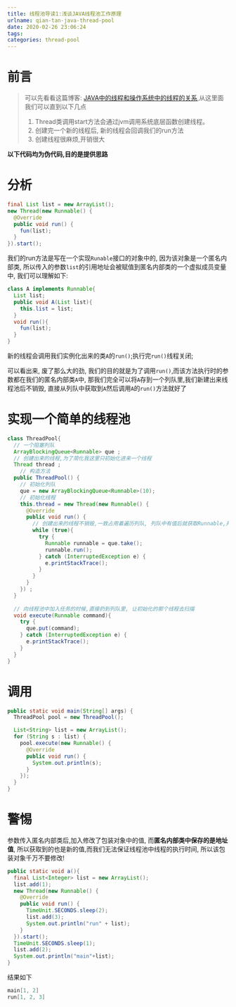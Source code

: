```yaml
---
title: 线程池导读1:浅谈JAVA线程池工作原理
urlname: qian-tan-java-thread-pool
date: 2020-02-26 23:06:24
tags:
categories: thread-pool
---
```


# 前言

> 可以先看看这篇博客: [JAVA中的线程和操作系统中的线程的关系](https://blog.csdn.net/lihao19920629/article/details/94999059),从这里面我们可以直到以下几点
>
> 1. Thread类调用start方法会通过jvm调用系统底层函数创建线程。
> 2. 创建完一个新的线程后, 新的线程会回调我们的run方法
> 3. 创建线程很麻烦,开销很大

<!--more-->

**以下代码均为伪代码,目的是提供思路**

# 分析

```java
final List list = new ArrayList();
new Thread(new Runnable() {
  @Override
  public void run() {
    fun(list);
  }
}).start();
```

 我们的run方法是写在一个实现`Runable`接口的对象中的, 因为该对象是一个匿名内部类, 所以传入的参数`list`的引用地址会被赋值到匿名内部类的一个虚拟成员变量中, 我们可以理解如下:

```java
class A implements Runnable{
  List list;
  public void A(List list){
    this.list = list;
  }
  void run(){
    fun(list);
  }
}
```

新的线程会调用我们实例化出来的类`A`的`run()`;执行完`run()`线程关闭;

可以看出来, 废了那么大的劲, 我们的目的就是为了调用`run()`,而该方法执行时的参数都在我们的匿名内部类`A`中, 那我们完全可以将`A`存到一个列队里,我们新建出来线程池后不销毁, 直接从列队中获取到`A`然后调用`A`的`run()`方法就好了

# 实现一个简单的线程池

```java
class ThreadPool{
  // 一个阻塞列队
  ArrayBlockingQueue<Runnable> que ;
  // 创建出来的线程,为了简化我这里只初始化进来一个线程
  Thread thread ;
	// 构造方法
  public ThreadPool() {
    // 初始化列队
    que = new ArrayBlockingQueue<Runnable>(10);
    // 初始化线程
    this.thread = new Thread(new Runnable() {
      @Override
      public void run() {
        // 创建出来的线程不销毁,一致占用着遍历列队, 列队中有值后就获取Runnable,并调用run()
        while (true){
          try {
            Runnable runnable = que.take();
            runnable.run();
          } catch (InterruptedException e) {
            e.printStackTrace();
          }
        }
      }
    }) ;
  }
	
  // 向线程池中加入任务的时候,直接扔到列队里, 让初始化的那个线程去扫描
  void execute(Runnable command){
    try {
      que.put(command);
    } catch (InterruptedException e) {
      e.printStackTrace();
    }
  }
}
```

# 调用

```java
public static void main(String[] args) {
  ThreadPool pool = new ThreadPool();

  List<String> list = new ArrayList();
  for (String s : list) {
    pool.execute(new Runnable() {
      @Override
      public void run() {
        System.out.println(s);
      }
    });
  }
}
```

# 警惕

参数传入匿名内部类后,加入修改了包装对象中的值, 而**匿名内部类中保存的是地址值**, 所以获取到的也是新的值,而我们无法保证线程池中线程的执行时间, 所以该包装对象千万不要修改!

```java
public static void a(){
  final List<Integer> list = new ArrayList();
  list.add(1);
  new Thread(new Runnable() {
    @Override
    public void run() {
      TimeUnit.SECONDS.sleep(2);
      list.add(3);
      System.out.println("run" + list);
    }
  }).start();
  TimeUnit.SECONDS.sleep(1);
  list.add(2);
  System.out.println("main"+list);
}
```

结果如下

```java
main[1, 2]
run[1, 2, 3]
```

